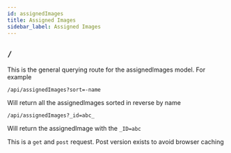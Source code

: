 ```yaml
---
id: assignedImages
title: Assigned Images
sidebar_label: Assigned Images
---
```


## `/`

This is the general querying route for the assignedImages model. For example
```
/api/assignedImages?sort=-name
```
Will return all the assignedImages sorted in reverse by name
```
/api/assignedImages?_id=abc_
```
Will return the assignedImage with the `_ID=abc`

This is a `get` and `post` request. Post version exists to avoid browser caching